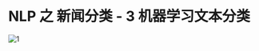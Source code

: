 # NLP 之 新闻分类 - 3 机器学习文本分类
![1](https://user-images.githubusercontent.com/61811515/87897201-8f465b00-ca18-11ea-9fe4-542b80409ed5.jpeg)
